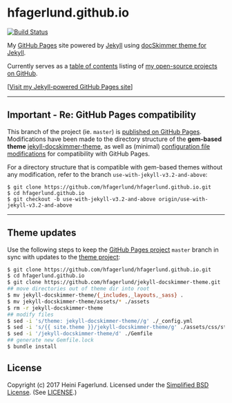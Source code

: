 # hfagerlund.github.io

[![Build Status](https://travis-ci.org/hfagerlund/hfagerlund.github.io.svg?branch=master)](https://travis-ci.org/hfagerlund/hfagerlund.github.io)

My [GitHub Pages](https://pages.github.com/) site powered by [Jekyll](https://jekyllrb.com/) using [docSkimmer theme for Jekyll](https://github.com/hfagerlund/jekyll-docskimmer-theme).

Currently serves as a [table of contents](https://hfagerlund.github.io/) listing of [my open-source projects on GitHub](https://github.com/hfagerlund/).

[[Visit my Jekyll-powered GitHub Pages site](https://hfagerlund.github.io/)]

---
## Important - Re: GitHub Pages compatibility

This branch of the project (ie. `master`) is [published on GitHub Pages](https://hfagerlund.github.io/). Modifications have been made to the directory structure of the **gem-based theme** [jekyll-docskimmer-theme](https://github.com/hfagerlund/jekyll-docskimmer-theme), as well as (minimal) [configuration file modifications](https://github.com/hfagerlund/hfagerlund.github.io#theme-updates) for compatibility with GitHub Pages.

For a directory structure that is compatible with gem-based themes without any modification, refer to the branch `use-with-jekyll-v3.2-and-above`:

```
$ git clone https://github.com/hfagerlund/hfagerlund.github.io.git
$ cd hfagerlund.github.io
$ git checkout -b use-with-jekyll-v3.2-and-above origin/use-with-jekyll-v3.2-and-above
```

---

## Theme updates

Use the following steps to keep the [GitHub Pages project](https://github.com/hfagerlund/hfagerlund.github.io) `master` branch in sync with updates to the [theme project](https://github.com/hfagerlund/jekyll-docskimmer-theme):

```bash
$ git clone https://github.com/hfagerlund/hfagerlund.github.io.git
$ cd hfagerlund.github.io
$ git clone https://github.com/hfagerlund/jekyll-docskimmer-theme.git
## move directories out of theme dir into root
$ mv jekyll-docskimmer-theme/{_includes,_layouts,_sass} .
$ mv jekyll-docskimmer-theme/assets/* ./assets
$ rm -r jekyll-docskimmer-theme
## modify files
$ sed -i 's/theme: jekyll-docskimmer-theme//g' ./_config.yml
$ sed -i 's/{{ site.theme }}/jekyll-docskimmer-theme/g' ./assets/css/style.scss
$ sed -i '/jekyll-docskimmer-theme/d' ./Gemfile
## generate new Gemfile.lock
$ bundle install

```

## License

Copyright (c) 2017 Heini Fagerlund. Licensed under the [Simplified BSD License](https://opensource.org/licenses/BSD-2-Clause).
(See [LICENSE](https://github.com/hfagerlund/hfagerlund.github.io/blob/master/LICENSE).)
